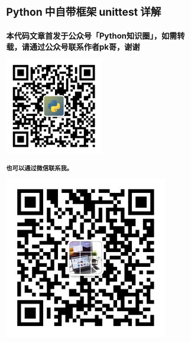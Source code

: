 # Python 中自带框架 unittest 详解

## 本代码文章首发于公众号「Python知识圈」，如需转载，请通过公众号联系作者pk哥，谢谢

![公众号](https://github.com/Brucepk/pk.github.io/blob/master/gzh.jpg)

### 也可以通过微信联系我。

![微信](https://github.com/Brucepk/pk.github.io/blob/master/pkwx.jpg)

